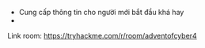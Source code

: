 - Cung cấp thông tin cho người mới bắt đầu khá hay
- 
Link room: https://tryhackme.com/r/room/adventofcyber4

